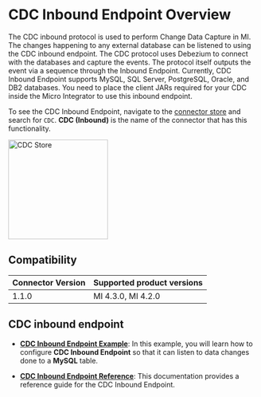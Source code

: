 # CDC Inbound Endpoint Overview

The CDC inbound protocol is used to perform Change Data Capture in MI. The changes happening to any external database can be listened to using the CDC inbound endpoint. The CDC protocol uses Debezium to connect with the databases and capture the events. The protocol itself outputs the event via a sequence through the Inbound Endpoint. Currently, CDC Inbound Endpoint supports MySQL, SQL Server, PostgreSQL, Oracle, and DB2 databases. You need to place the client JARs required for your CDC inside the Micro Integrator to use this inbound endpoint.

To see the CDC Inbound Endpoint, navigate to the [connector store](https://store.wso2.com/) and search for `CDC`. **CDC (Inbound)** is the name of the connector that has this functionality.

<img src="{{base_path}}/assets/img/integrate/connectors/cdc-store.png" title="CDC Store" width="200" alt="CDC Store"/>

## Compatibility

| Connector Version | Supported product versions |
| ------------- |-------------|
| 1.1.0    | MI 4.3.0, MI 4.2.0 |

## CDC inbound endpoint

* **[CDC Inbound Endpoint Example]({{base_path}}/reference/connectors/cdc-inbound-endpoint/cdc-inbound-endpoint-example)**: In this example, you will learn how to configure **CDC Inbound Endpoint** so that it can listen to data changes done to a **MySQL** table. 

* **[CDC Inbound Endpoint Reference]({{base_path}}/reference/connectors/cdc-inbound-endpoint/cdc-inbound-endpoint-config)**: This documentation provides a reference guide for the CDC Inbound Endpoint.
